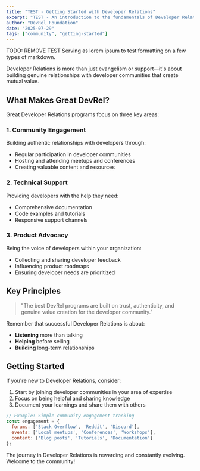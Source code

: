 ```yaml
---
title: "TEST - Getting Started with Developer Relations"
excerpt: "TEST - An introduction to the fundamentals of Developer Relations and how to build successful developer communities."
author: "DevRel Foundation"
date: "2025-07-29"
tags: ["community", "getting-started"]
---
```


TODO: REMOVE TEST 
Serving as lorem ipsum to test formatting on a few types of markdown.

Developer Relations is more than just evangelism or support—it's about building genuine relationships with developer communities that create mutual value.

## What Makes Great DevRel?

Great Developer Relations programs focus on three key areas:

### 1. Community Engagement
Building authentic relationships with developers through:
- Regular participation in developer communities
- Hosting and attending meetups and conferences
- Creating valuable content and resources

### 2. Technical Support
Providing developers with the help they need:
- Comprehensive documentation
- Code examples and tutorials
- Responsive support channels

### 3. Product Advocacy
Being the voice of developers within your organization:
- Collecting and sharing developer feedback
- Influencing product roadmaps
- Ensuring developer needs are prioritized

## Key Principles

> "The best DevRel programs are built on trust, authenticity, and genuine value creation for the developer community."

Remember that successful Developer Relations is about:

- **Listening** more than talking
- **Helping** before selling
- **Building** long-term relationships

## Getting Started

If you're new to Developer Relations, consider:

1. Start by joining developer communities in your area of expertise
2. Focus on being helpful and sharing knowledge
3. Document your learnings and share them with others

```javascript
// Example: Simple community engagement tracking
const engagement = {
  forums: ['Stack Overflow', 'Reddit', 'Discord'],
  events: ['Local meetups', 'Conferences', 'Workshops'],
  content: ['Blog posts', 'Tutorials', 'Documentation']
};
```

The journey in Developer Relations is rewarding and constantly evolving. Welcome to the community!
